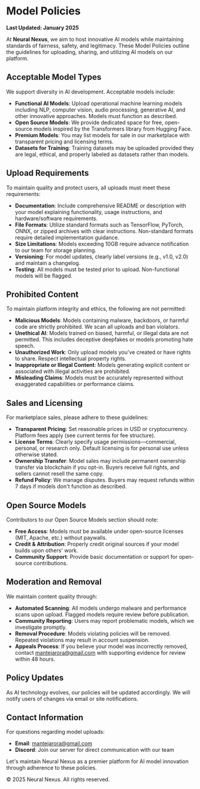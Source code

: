 # Model Policies

**Last Updated: January 2025**

At **Neural Nexus**, we aim to host innovative AI models while maintaining standards of fairness, safety, and legitimacy. These Model Policies outline the guidelines for uploading, sharing, and utilizing AI models on our platform.

## Acceptable Model Types

We support diversity in AI development. Acceptable models include:

- **Functional AI Models**: Upload operational machine learning models including NLP, computer vision, audio processing, generative AI, and other innovative approaches. Models must function as described.
- **Open Source Models**: We provide dedicated space for free, open-source models inspired by the Transformers library from Hugging Face.
- **Premium Models**: You may list models for sale in our marketplace with transparent pricing and licensing terms.
- **Datasets for Training**: Training datasets may be uploaded provided they are legal, ethical, and properly labeled as datasets rather than models.

## Upload Requirements

To maintain quality and protect users, all uploads must meet these requirements:

- **Documentation**: Include comprehensive README or description with your model explaining functionality, usage instructions, and hardware/software requirements.
- **File Formats**: Utilize standard formats such as TensorFlow, PyTorch, ONNX, or zipped archives with clear instructions. Non-standard formats require detailed implementation guidance.
- **Size Limitations**: Models exceeding 10GB require advance notification to our team for storage planning.
- **Versioning**: For model updates, clearly label versions (e.g., v1.0, v2.0) and maintain a changelog.
- **Testing**: All models must be tested prior to upload. Non-functional models will be flagged.

## Prohibited Content

To maintain platform integrity and ethics, the following are not permitted:

- **Malicious Models**: Models containing malware, backdoors, or harmful code are strictly prohibited. We scan all uploads and ban violators.
- **Unethical AI**: Models trained on biased, harmful, or illegal data are not permitted. This includes deceptive deepfakes or models promoting hate speech.
- **Unauthorized Work**: Only upload models you've created or have rights to share. Respect intellectual property rights.
- **Inappropriate or Illegal Content**: Models generating explicit content or associated with illegal activities are prohibited.
- **Misleading Claims**: Models must be accurately represented without exaggerated capabilities or performance claims.

## Sales and Licensing

For marketplace sales, please adhere to these guidelines:

- **Transparent Pricing**: Set reasonable prices in USD or cryptocurrency. Platform fees apply (see current terms for fee structure).
- **License Terms**: Clearly specify usage permissions—commercial, personal, or research only. Default licensing is for personal use unless otherwise stated.
- **Ownership Transfer**: Model sales may include permanent ownership transfer via blockchain if you opt-in. Buyers receive full rights, and sellers cannot resell the same copy.
- **Refund Policy**: We manage disputes. Buyers may request refunds within 7 days if models don't function as described.

## Open Source Models

Contributors to our Open Source Models section should note:

- **Free Access**: Models must be available under open-source licenses (MIT, Apache, etc.) without paywalls.
- **Credit & Attribution**: Properly credit original sources if your model builds upon others' work.
- **Community Support**: Provide basic documentation or support for open-source contributions.

## Moderation and Removal

We maintain content quality through:

- **Automated Scanning**: All models undergo malware and performance scans upon upload. Flagged models require review before publication.
- **Community Reporting**: Users may report problematic models, which we investigate promptly.
- **Removal Procedure**: Models violating policies will be removed. Repeated violations may result in account suspension.
- **Appeals Process**: If you believe your model was incorrectly removed, contact mantejarora@gmail.com with supporting evidence for review within 48 hours.

## Policy Updates

As AI technology evolves, our policies will be updated accordingly. We will notify users of changes via email or site notifications.

## Contact Information

For questions regarding model uploads:

- **Email**: mantejarora@gmail.com
- **Discord**: Join our server for direct communication with our team

Let's maintain Neural Nexus as a premier platform for AI model innovation through adherence to these policies.

© 2025 Neural Nexus. All rights reserved.